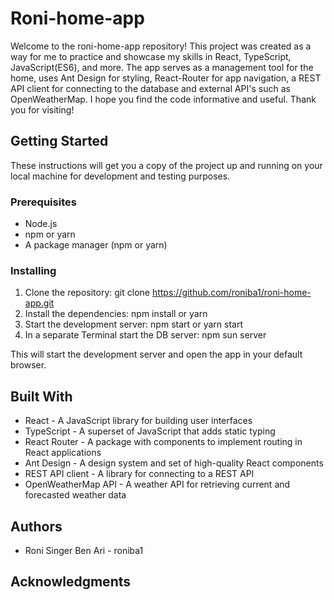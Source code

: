 # Roni-home-app

Welcome to the roni-home-app repository! 
This project was created as a way for me to practice and showcase my skills in React, TypeScript, JavaScript(ES6), and more. 
The app serves as a management tool for the home, uses Ant Design for styling, React-Router for app navigation, 
a REST API client for connecting to the database and external API's such as OpenWeatherMap. 
I hope you find the code informative and useful. Thank you for visiting!

## Getting Started

These instructions will get you a copy of the project up and running on your local machine for development and testing purposes.

### Prerequisites

* Node.js
* npm or yarn
* A package manager (npm or yarn)

### Installing

1. Clone the repository:
   git clone https://github.com/roniba1/roni-home-app.git
2. Install the dependencies:
   npm install or yarn
3. Start the development server: npm start or yarn start
4. In a separate Terminal start the DB server: npm sun server

This will start the development server and open the app in your default browser.

## Built With

* React - A JavaScript library for building user interfaces
* TypeScript - A superset of JavaScript that adds static typing
* React Router - A package with components to implement routing in React applications
* Ant Design - A design system and set of high-quality React components
* REST API client - A library for connecting to a REST API
* OpenWeatherMap API - A weather API for retrieving current and forecasted weather data

## Authors

* Roni Singer Ben Ari - roniba1

## Acknowledgments
